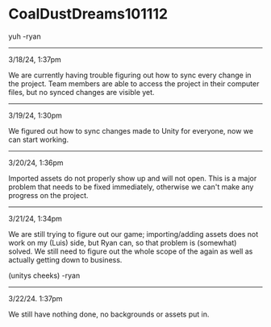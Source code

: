 # CoalDustDreams101112
yuh -ryan
_______________________
3/18/24, 1:37pm

We are currently having trouble figuring out how to sync every change in the project. Team members are able to access the project in their computer files, but no synced changes are visible yet.
_______________________
3/19/24, 1:30pm

We figured out how to sync changes made to Unity for everyone, now we can start working.
_______________________
3/20/24, 1:36pm

Imported assets do not properly show up and will not open. This is a major problem that needs to be fixed immediately, otherwise we can't make any progress on the project.
______________________
3/21/24, 1:34pm

We are still trying to figure out  our game; importing/adding assets does not work on my (Luis) side, but Ryan can, so that problem is (somewhat) solved.
We still need to figure out the whole scope of the again as well as actually getting down to business.

(unitys cheeks) -ryan
______________________
3/22/24. 1:37pm

We still have nothing done, no backgrounds or assets put in. 
